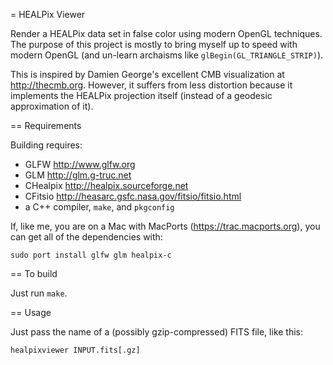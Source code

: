 = HEALPix Viewer

Render a HEALPix data set in false color using modern OpenGL techniques. The
purpose of this project is mostly to bring myself up to speed with modern
OpenGL (and un-learn archaisms like `glBegin(GL_TRIANGLE_STRIP)`).

This is inspired by Damien George's excellent CMB visualization at
<http://thecmb.org>. However, it suffers from less distortion because it
implements the HEALPix projection itself (instead of a geodesic approximation
of it).

== Requirements

Building requires:

* GLFW <http://www.glfw.org>
* GLM <http://glm.g-truc.net>
* CHealpix <http://healpix.sourceforge.net>
* CFitsio <http://heasarc.gsfc.nasa.gov/fitsio/fitsio.html>
* a C++ compiler, `make`, and `pkgconfig`

If, like me, you are on a Mac with MacPorts (https://trac.macports.org), you
can get all of the dependencies with:

    sudo port install glfw glm healpix-c

== To build

Just run `make`.

== Usage

Just pass the name of a (possibly gzip-compressed) FITS file, like this:

    healpixviewer INPUT.fits[.gz]
